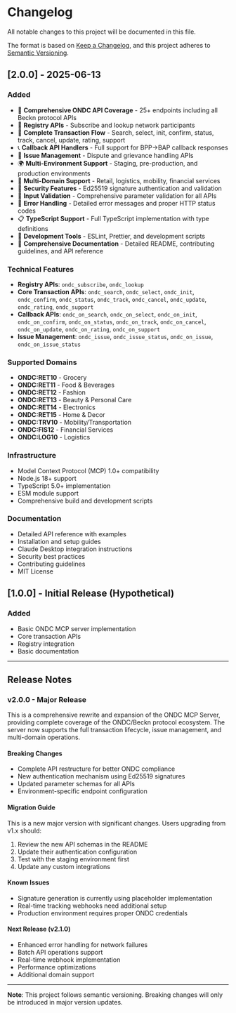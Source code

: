 # Changelog

All notable changes to this project will be documented in this file.

The format is based on [Keep a Changelog](https://keepachangelog.com/en/1.0.0/),
and this project adheres to [Semantic Versioning](https://semver.org/spec/v2.0.0.html).

## [2.0.0] - 2025-06-13

### Added
- 🚀 **Comprehensive ONDC API Coverage** - 25+ endpoints including all Beckn protocol APIs
- 🔧 **Registry APIs** - Subscribe and lookup network participants
- 🛒 **Complete Transaction Flow** - Search, select, init, confirm, status, track, cancel, update, rating, support
- 📞 **Callback API Handlers** - Full support for BPP→BAP callback responses
- 🎯 **Issue Management** - Dispute and grievance handling APIs
- 🌍 **Multi-Environment Support** - Staging, pre-production, and production environments
- 🏪 **Multi-Domain Support** - Retail, logistics, mobility, financial services
- 🔐 **Security Features** - Ed25519 signature authentication and validation
- 📝 **Input Validation** - Comprehensive parameter validation for all APIs
- 🔄 **Error Handling** - Detailed error messages and proper HTTP status codes
- 📋 **TypeScript Support** - Full TypeScript implementation with type definitions
- 🧪 **Development Tools** - ESLint, Prettier, and development scripts
- 📖 **Comprehensive Documentation** - Detailed README, contributing guidelines, and API reference

### Technical Features
- **Registry APIs**: `ondc_subscribe`, `ondc_lookup`
- **Core Transaction APIs**: `ondc_search`, `ondc_select`, `ondc_init`, `ondc_confirm`, `ondc_status`, `ondc_track`, `ondc_cancel`, `ondc_update`, `ondc_rating`, `ondc_support`
- **Callback APIs**: `ondc_on_search`, `ondc_on_select`, `ondc_on_init`, `ondc_on_confirm`, `ondc_on_status`, `ondc_on_track`, `ondc_on_cancel`, `ondc_on_update`, `ondc_on_rating`, `ondc_on_support`
- **Issue Management**: `ondc_issue`, `ondc_issue_status`, `ondc_on_issue`, `ondc_on_issue_status`

### Supported Domains
- **ONDC:RET10** - Grocery
- **ONDC:RET11** - Food & Beverages  
- **ONDC:RET12** - Fashion
- **ONDC:RET13** - Beauty & Personal Care
- **ONDC:RET14** - Electronics
- **ONDC:RET15** - Home & Decor
- **ONDC:TRV10** - Mobility/Transportation
- **ONDC:FIS12** - Financial Services
- **ONDC:LOG10** - Logistics

### Infrastructure
- Model Context Protocol (MCP) 1.0+ compatibility
- Node.js 18+ support
- TypeScript 5.0+ implementation
- ESM module support
- Comprehensive build and development scripts

### Documentation
- Detailed API reference with examples
- Installation and setup guides
- Claude Desktop integration instructions
- Security best practices
- Contributing guidelines
- MIT License

## [1.0.0] - Initial Release (Hypothetical)

### Added
- Basic ONDC MCP server implementation
- Core transaction APIs
- Registry integration
- Basic documentation

---

## Release Notes

### v2.0.0 - Major Release

This is a comprehensive rewrite and expansion of the ONDC MCP Server, providing complete coverage of the ONDC/Beckn protocol ecosystem. The server now supports the full transaction lifecycle, issue management, and multi-domain operations.

#### Breaking Changes
- Complete API restructure for better ONDC compliance
- New authentication mechanism using Ed25519 signatures
- Updated parameter schemas for all APIs
- Environment-specific endpoint configuration

#### Migration Guide
This is a new major version with significant changes. Users upgrading from v1.x should:
1. Review the new API schemas in the README
2. Update their authentication configuration
3. Test with the staging environment first
4. Update any custom integrations

#### Known Issues
- Signature generation is currently using placeholder implementation
- Real-time tracking webhooks need additional setup
- Production environment requires proper ONDC credentials

#### Next Release (v2.1.0)
- Enhanced error handling for network failures
- Batch API operations support
- Real-time webhook implementation
- Performance optimizations
- Additional domain support

---

**Note**: This project follows semantic versioning. Breaking changes will only be introduced in major version updates.
